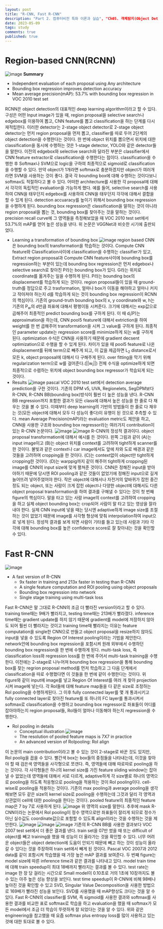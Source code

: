 ```yaml
---
layout: post
title: "R-CNN, Fast R-CNN"
description: "Part 2. 컴퓨터비전 특화 이론과 실습", "Ch05. 객체탐지(Object Detection)와 분할(Segmentation)", "Object Detection - Object Detection by CNN"
date: 2023-05-09
tags: study
comments: true
published: true
---
```

# Region-based CNN(RCNN)
![image](https://github.com/leexera/leexera.github.io/assets/122149118/e7965e16-e2fb-4dbe-b9b6-f2ce653e5690)
 <b>Summary</b>
 * Independent evaluation of each proposal using Any architecture
 * Bounding box regression improves detection accuracy
 * Mean average precision(mAP): 53.7% with bounding box regression in VOC 2010 test set

 RCNN은 object detection의 대표적인 deep learning algorithm이라고 할 수 있다.
 구성은 어떤 Input image가 있을 때, region proposal을 selective search나 edgebox를 이용하여 뽑고, CNN feature를 뽑고 classification을 하는 단계를 다시 재적립한다.
 이러한 detector는 2-stage object detector로 2-stage object detector는 먼저 region proposal을 먼저 뽑고, classifier를 따로 두어 2단계의 object detection을 수행한다는 것이다.
 한 번에 object 위치를 뽑으면서 위치에 대한 classification을 동시에 수행하는 것은 1-stage detector, YOLO와 같은 detector들을 말한다.
 이전의 edgebox와 selective search와 달라진 부분은 classifier에서 CNN feature extractor로 classification을 수행한다는 점이다.
 classification을 수행한 후 Softmax나 SVM으로 logic을 구하여 최종적으로 sigmoid로 classification을 수행할 수 있다.
 만약 object가 1개라면 softmax로 충분하겠지만 object가 여러개라면 SVM을 사용하는 것이 좋다.
 결국 각 bounding box에 대해 수행하는 것이다보니 softmax도 적절하다고 볼 수 있다.
 어떠한 architecture를 사용한 각 proposal에 대해서 각각의 독립적인 evaluation을 가능하게 했다.
 예를 들어, selective search를 사용하여 CNN을 태우던지 edgebox를 사용하여 CNN을 태우던지 각각에 대해서 결합을 할 수 있게 된다.
 detection accuaracy를 높이기 위해서 bounding box regression을 수행하게 된다.
 bounding box regression은 classification을 말하는 것이 아니라 region proposal을 뽑는 것, bounding box를 찾아주는 것을 말하는 것이다.
 precision recall curve에 그 영역들을 측정해보았을 때 VOC 2010 test set에서 53.7%의 mAP를 얻어 높은 성능을 낸다.
 위 논문은 VGGNet과 비슷한 시기에 출판되었다.

 * Learning a transformation of bounding box
 ![image](https://github.com/leexera/leexera.github.io/assets/122149118/39c2a25f-8fd1-47f5-ad65-8bea996cdf10)
 region based CNN은 bounding box의 transformation을 학습하는 것이다.
 Compute CNN feature와 Classification사이에 classification을 수행하는 classifier가 있고, Extract region proposal과 Compute CNN feature사이에 bounding box를 regression하는 부분이 있는데 bounding box regression은 먼저 edgebox나 selective search로 찾아진 P라는 bounding box가 있다.
 G라는 위치로 coordinate를 옮겨주는 일을 수행하게 된다.
 P라는 bounding box의 displacement를 학습하게 되는 것이다.
 region proposal들이 있을 때 ground-truth를 정답으로 주고 trasformation, 얼마나 box가 이동을 해야하고 얼마나 커지고 작아져야 하는지 d를 학습하게 되는 것이 bounding box regression이 RCNN의 핵심이다.
 기존의 ground-truth bounding box의 x, y coordinate와 w, h는 기존의 P<sub>w</sub>의 d만큼 좌표에 대해서 평행이동 시켜준다.
 크기에 대해서는 exp값으로 곱해주어 최종적인 predict bounding box를 구하게 된다.
 이 때 d<sub>i</sub>(P)는 approximation을 하는데, CNN pool5 feature에 대해서 extriction을 하여 weight를 한 번 곱해주어 transformation을 시켜 그 value를 구하게 된다.
 최종적인 parameter update는 regression score를 minimize하게 되는 w를 구하게 된다.
 optimization 수식은 CNN을 사용하기 때문에 gradient decsent optimization으로 수행을 할 수 있게 된다.
 차이가 있을 때 pool5 feature로 나온 displacement를 뒤에 term으로 빼주게 되고, 이 값을 제곱하면 L<sub>2</sub> distance로서 모든 k, object proposal에 대해서 다 구해주게 된다.
 over fitting을 막기 위해 regularization term으로 w를 걸어준다.(||w<sub>i</sub>||)
 전체 수식을 optimize하게 되면 최종적으로 수렴하는 위치에 object bounding box regressor가 학습되게 되는 것이다.
 * Results
 ![image](https://github.com/leexera/leexera.github.io/assets/122149118/5c5444f8-e64e-4a7f-84fc-e45f7cf44d34)
 pascal VOC 2010 test set에서 detection average prediction을 구한 것이다.
 기존의 DPM v5, UVA, Regionelets, SegDPM보다 R-CNN, R-CNN BB(bounding box)방식이 훨씬 더 높은 성능을 낸다.
 R-CNN BB regression까지 포함한 결과가 모든 class에 대해서 높은 성능을 한 줄로 다 채우는 것을 볼 수 있다.
 이때부터 deep learning의 기반의 방법들이 한 줄로 다 채우는 것(모든 object에 대해서 모두 다 성능이 좋다)이 유행이 된 것으로 추측할 수 있다.
 mean Average Precision(mAP)라는 evaluation metric도 제안을 하고, CNN을 사용한 구조와 bounding box regressor라는 여러가지 contribution이 있는 R-CNN 논문이다.
 ![image](https://github.com/leexera/leexera.github.io/assets/122149118/6fa5f6f8-0012-4a9c-b53e-56eb79b3e693)
 ![image](https://github.com/leexera/leexera.github.io/assets/122149118/f1e01733-43ee-46d8-8ecf-046367f6d8c7)
 R-CNN의 정성적 결과이다.
 object proposal transformation에 대해서 예시를 든 것이다.
 왼쪽 그림과 같이 (A)는 input image이고 (B)는 object 위치를 context를 고려하여 tight하게 scanner를 한 것이다. 
 불빛과 같은 context나 car image에서도 앞에 차와 도로 배경과 같은 것들을 고려하여 cropping을 한 것이다.
 (C)는 context없이 object만 tight하게 cropping한 것이다.
 (D)는 warppig까지 같이 해주어 tight하게 cropping된 image를 CNN의 input size에 맞게 펼쳐준 것이다.
 CNN은 정해진 input을 받아야하기 때문에 당시엔 ROI pooling과 같은 것들이 없었기에 정해진 input으로 길게 늘어뜨려 넣어주었어야 한다.
 작은 object에 대해서나 자전거의 앞바퀴가 잡힌 중간 정도 되는 object, 또는 사람이 크게 잡힌 object나 다양한 object에 대해서도 다른 object proposal transformation을 하여 결과를 구해낼 수 있다는 것이 첫 번째 figure의 핵심이다.
 말을 타고 있는 사람 image의 context를 고려하여 cropping을 하고 실제 object bounding box는 crop되어 사람이 말 타고 있는 영상을 잘라내야 한다.
 실제 CNN input에 넣을 때는 당시엔 adaptive하게 image size를 조절하는 것이 없었기 때문에 image를 사각형 형상에 맞춰 interpolation하여 input으로 넣게 된다.
 정성적 결과를 보게 되면 사람이 기타를 들고 있는데 사람과 기타 각각에 대해 bounding box를 높은 confidence score로 잘 찾아내는 것을 확인할 수 있다.
 
# Fast R-CNN
![image](https://github.com/leexera/leexera.github.io/assets/122149118/aa9bf6c0-fd07-40b5-b6da-b4670412390b)
 * A fast version of R-CNN
    - 9x faster in training and 213x faster in testing than R-CNN
    - A single feature computation and ROI pooling using object proposals
    - Bounding box regression into network
    - Single stage training using multi-task loss

 Fast R-CNN은 말 그대로 R-CNN의 조금 더 빨라진 version이라고 할 수 있다.
 training time때는 9배가 빨라지고, testing time때는 213배가 빨라졌다.
 inference time때는 gradient update를 하지 않기 때문에 gradient를 model에 저장하지 않아도 되어 훨씬 더 빨라지는 것이고 training time때 빨라지는 이유는 feature computation을 single한 CNN으로 만들고 object proposal을 resize하지 않아도 input을 넣을 수 있도록 Region Of Interest pooling이라는 기법을 제안한다.
 network안에 bounding box regression을 포함시켜 원래 외부에서 수행하던 bounding box regression을 한 번에 수행하게 된다.
 multi-task loss, 즉 classification loss와 regression loss를 한 번에 주어서 multi-task training을 수행한다.
 이전에는 2-stage로 나누어져 bounding box regression을 통해 bounding box를 찾는 regrion proposal method를 먼저 학습하고 그 다음 단계에서 classification을 따로 수행했다면 이 것들을 한 번에 같이 수행한다는 것이다.
 위 figure와 같이 input에 image를 넣고 Region Of Interest를 여러 개 찾아 projection시켜 image에 넣는다.
 각 RoI들에 대해 feature map들을 다 같은 size로 조정하는 RoI pooling을 수행하게된다.
 그 이후 fully connected layer를 몇 개 통과시키고 fully connected layer로 찾아진 feature를 또 하나의 FC layer를 통과시켜서 softmax로 classification을 수행하고 bounding box regressor로 좌표들이 어디를 잡아야하는지 region proposal들, RoI들이 얼마나 이동해야 하는지 regression을 수행한다.
 
 * RoI pooling in details
    - Conceptual illustration
 ![image](https://github.com/leexera/leexera.github.io/assets/122149118/9d76c9b1-9b00-4eb1-81e2-b1117e0ad830)
    - The resolution of pooled feature maps is 7X7 in practice
    - An advanced version of RoIpooling: RoI align

 이 논문의 main contribution이라고 볼 수 있는 것이 2-stage로 바꾼 것도 있지만, RoI poolig을 꼽을 수 있다.
 빨간색 box는 box들의 중점들을 나타내는데, 이것을 찾아야 할 때 검은색 영역들을 사각형으로 쪼갠다.
 즉, 영역들에 대해 따로따로 pooling을 하는 것이다.
 각 사각형들은 하나의 kernel size를 가진 feature sliding window는 잡아낼 수 없었는데 영역들에 대해서 서로 다르게, adaptive하게 각 size별로 하나의 영역으로 pooling을 하도록 적응형으로 pooling을 적용하는 것이 RoI pooling이다.
 cell-wise로 pooling을 적용하는 것이다.
 기존의 max pooling과 average pooling을 생각해보면 모두 같은 size의 kernel size로 pooling을 수행하는데 그것과 달리 각 영역과 상관없이 cell에 대한 pooling을 한다는 것이다.
 pooled feature의 최종적인 feature map은 7 by 7로 사용하게 된다.
 ![image](https://github.com/leexera/leexera.github.io/assets/122149118/e670c3b6-7e84-4f53-8701-4a133898d58b)
 위 영역의 size를 말한다.
 추후에 mask R-CNN이라는 논문에서 RoI pooling이 정수 영역으로만 좌표들이 잘리게 되므로 정수가 아닌 실수값도 coordinate값으로 포함할 수 있도록 align이라는 것을 수행하는 것을 제안한다.
 ![image](https://github.com/leexera/leexera.github.io/assets/122149118/03c39f34-bd17-43cf-bf28-ee997a3a7d11)
 ![image](https://github.com/leexera/leexera.github.io/assets/122149118/2cdb8eaf-5021-4ce8-a682-f2ec6e7ef441)
 ![image](https://github.com/leexera/leexera.github.io/assets/122149118/e17a6a18-8200-4626-a7f3-3ad450461879)
 기존의 R-CNN BB를 사용한 결과보다 VOC 2007 test set에서 더 좋은 결과를 낸다.
 train set을 07만 썼을 때 또는 difficult of object를 빼고 training을 했을 때 성능이 더 올라가는 것을 확인할 수 있다.
 너무 어려운 object들은 object detection에 도움이 안되기 때문에 빼고 하는 것이 성능이 올라갈 수 있다는 것을 주장하여 train set에서 빼게 된 것이다.
 Pascal VOC 2007과 2012 data를 같이 포함시켜 학습했을 때 가장 높은 mAP 결과를 보여준다.
 두 번째 figure는 model size에 따른 inference time과 같은 결과를 나타내고 있다.
 model train time에 대해 train speedup이 최대 18배까지 빨라지는 결과를 볼 수 있다.
 test rate는 image 한 장 당 걸리는 시간으로 Small model이 0.10초로 거의 1초에 10장까지도 볼 수 있는 아주 높은 성능 향상을 보인다.
 test time speedup이 R-CNN에 비해 98배나 높아진 것을 확인할 수 있고 SVD, Singular Value Decomposition을 사용한 방법으로 169배가 빨라진 성능을 보인다.
 SVD를 사용했을 때 mAP향상도 크다는 것을 알 수 있다.
 Fast R-CNN의 classifier를 SVM, 즉 sigmoid를 사용한 결과와 softmax를 사용한 결과를 비교한 표로 softmax로 학습을 하고 evaluation을 했을 때 softmax가 모든 model에서 조금 더 학습이 뚜렷하게 잘 되었다는 것을 알 수 있다.
 위와 같은 engineering을 참고했을 때 요즘 softmax plus entropy loss를 많이 사용하고 있는 것에 대한 토대로 볼 수 있다.





